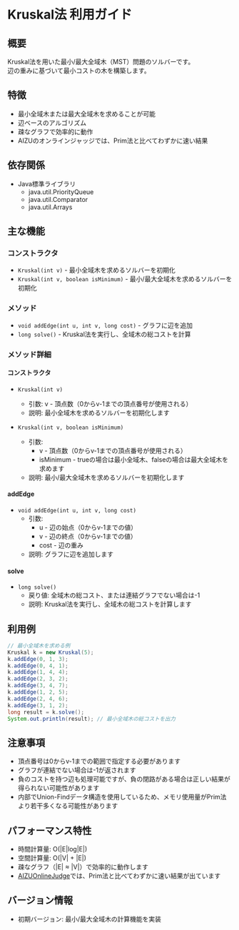 # Kruskal法 利用ガイド

## 概要

Kruskal法を用いた最小/最大全域木（MST）問題のソルバーです。  
辺の重みに基づいて最小コストの木を構築します。

## 特徴

- 最小全域木または最大全域木を求めることが可能
- 辺ベースのアルゴリズム
- 疎なグラフで効率的に動作
- AIZUのオンラインジャッジでは、Prim法と比べてわずかに速い結果

## 依存関係

- Java標準ライブラリ
  - java.util.PriorityQueue
  - java.util.Comparator
  - java.util.Arrays

## 主な機能

### コンストラクタ
- `Kruskal(int v)` - 最小全域木を求めるソルバーを初期化
- `Kruskal(int v, boolean isMinimum)` - 最小/最大全域木を求めるソルバーを初期化

### メソッド
- `void addEdge(int u, int v, long cost)` - グラフに辺を追加
- `long solve()` - Kruskal法を実行し、全域木の総コストを計算

### メソッド詳細

#### コンストラクタ
- `Kruskal(int v)`
  - 引数: v - 頂点数（0からv-1までの頂点番号が使用される）
  - 説明: 最小全域木を求めるソルバーを初期化します

- `Kruskal(int v, boolean isMinimum)`
  - 引数: 
    - v - 頂点数（0からv-1までの頂点番号が使用される）
    - isMinimum - trueの場合は最小全域木、falseの場合は最大全域木を求めます
  - 説明: 最小/最大全域木を求めるソルバーを初期化します

#### addEdge
- `void addEdge(int u, int v, long cost)`
  - 引数:
    - u - 辺の始点（0からv-1までの値）
    - v - 辺の終点（0からv-1までの値）
    - cost - 辺の重み
  - 説明: グラフに辺を追加します

#### solve
- `long solve()`
  - 戻り値: 全域木の総コスト、または連結グラフでない場合は-1
  - 説明: Kruskal法を実行し、全域木の総コストを計算します

## 利用例

```java
// 最小全域木を求める例
Kruskal k = new Kruskal(5);
k.addEdge(0, 1, 3);
k.addEdge(0, 4, 1);
k.addEdge(1, 4, 4);
k.addEdge(2, 3, 2);
k.addEdge(3, 4, 7);
k.addEdge(1, 2, 5);
k.addEdge(2, 4, 6);
k.addEdge(3, 1, 2);
long result = k.solve();
System.out.println(result); // 最小全域木の総コストを出力
```

## 注意事項

- 頂点番号は0からv-1までの範囲で指定する必要があります
- グラフが連結でない場合は-1が返されます
- 負のコストを持つ辺も処理可能ですが、負の閉路がある場合は正しい結果が得られない可能性があります
- 内部でUnion-Findデータ構造を使用しているため、メモリ使用量がPrim法より若干多くなる可能性があります

## パフォーマンス特性

- 時間計算量: O(|E|log|E|)
- 空間計算量: O(|V| + |E|)
- 疎なグラフ（|E| ≈ |V|）で効率的に動作します
- [AIZUOnlineJudge](https://onlinejudge.u-aizu.ac.jp/courses/library/5/GRL/2/GRL_2_A)では、Prim法と比べてわずかに速い結果が出ています

## バージョン情報

- 初期バージョン: 最小/最大全域木の計算機能を実装 